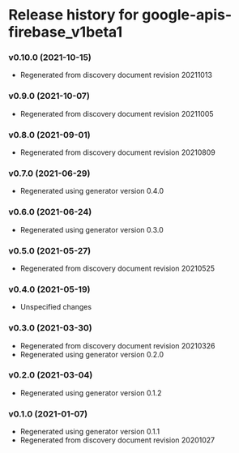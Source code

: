# Release history for google-apis-firebase_v1beta1

### v0.10.0 (2021-10-15)

* Regenerated from discovery document revision 20211013

### v0.9.0 (2021-10-07)

* Regenerated from discovery document revision 20211005

### v0.8.0 (2021-09-01)

* Regenerated from discovery document revision 20210809

### v0.7.0 (2021-06-29)

* Regenerated using generator version 0.4.0

### v0.6.0 (2021-06-24)

* Regenerated using generator version 0.3.0

### v0.5.0 (2021-05-27)

* Regenerated from discovery document revision 20210525

### v0.4.0 (2021-05-19)

* Unspecified changes

### v0.3.0 (2021-03-30)

* Regenerated from discovery document revision 20210326
* Regenerated using generator version 0.2.0

### v0.2.0 (2021-03-04)

* Regenerated using generator version 0.1.2

### v0.1.0 (2021-01-07)

* Regenerated using generator version 0.1.1
* Regenerated from discovery document revision 20201027

